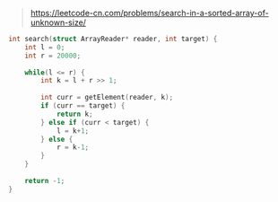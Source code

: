 > https://leetcode-cn.com/problems/search-in-a-sorted-array-of-unknown-size/

``` c
int search(struct ArrayReader* reader, int target) {
    int l = 0;
    int r = 20000;
    
    while(l <= r) {
        int k = l + r >> 1;
        
        int curr = getElement(reader, k);
        if (curr == target) {
            return k;
        } else if (curr < target) {
            l = k+1;
        } else {
            r = k-1;
        }
    } 
    
    return -1;
}
```